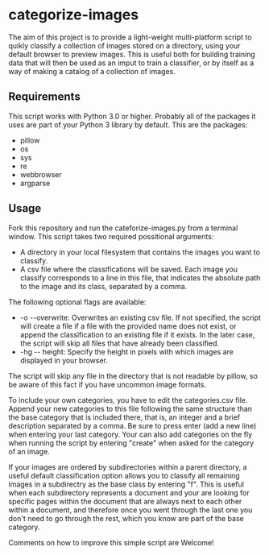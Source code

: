 # categorize-images

The aim of this project is to provide a light-weight multi-platform script to quikly classify a collection of images stored on a directory, using your default browser to preview images. This is useful both for building training data that will then be used as an imput to train a classifier, or by itself as a way of making a catalog of a collection of images.

## Requirements ##
This script works with Python 3.0 or higher. Probably all of the packages it uses are part of your Python 3 library by default. This are the packages:
* pillow
* os
* sys
* re
* webbrowser
* argparse

## Usage ##
Fork this repository and run the cateforize-images.py from a terminal window. This script takes two required possitional arguments:
* A directory in your local filesystem that contains the images you want to classify.
* A csv file where the classifications will be saved. Each image you classify corresponds to a line in this file, that indicates the absolute path to the image and its class, separated by a comma.

The following optional flags are available:
* -o --overwrite: Overwrites an existing csv file. If not specified, the script will create a file if a file with the provided name does not exist, or append the classification to an existing file if it exists. In the later case, the script will skip all files that have already been classified.
* -hg -- height: Specify the height in pixels with which images are displayed in your browser.

The script will skip any file in the directory that is not readable by pillow, so be aware of this fact if you have uncommon image formats. 

To include your own categories, you have to edit the categories.csv file. Append your new categories to this file following the same structure than the base category that is included there, that is, an integer and a brief description separated by a comma. Be sure to press enter (add a new line) when entering your last category. Your can also add categories on the fly when running the script by entering "create" when asked for the category of an image.

If your images are ordered by subdirectories within a parent directory, a useful default classification option allows you to classify all remaining images in a subdirectry as the base class by entering "f". This is useful when each subdirectory represents a document and your are looking for specific pages within the document that are always next to each other within a document, and therefore once you went through the last one you don't need to go through the rest, which you know are part of the base category.

Comments on how to improve this simple script are Welcome!


